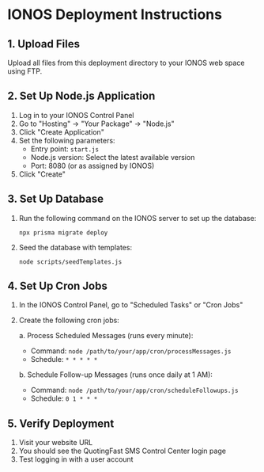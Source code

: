 # IONOS Deployment Instructions

## 1. Upload Files

Upload all files from this deployment directory to your IONOS web space using FTP.

## 2. Set Up Node.js Application

1. Log in to your IONOS Control Panel
2. Go to "Hosting" → "Your Package" → "Node.js"
3. Click "Create Application"
4. Set the following parameters:
   - Entry point: `start.js`
   - Node.js version: Select the latest available version
   - Port: 8080 (or as assigned by IONOS)
5. Click "Create"

## 3. Set Up Database

1. Run the following command on the IONOS server to set up the database:
   ```
   npx prisma migrate deploy
   ```

2. Seed the database with templates:
   ```
   node scripts/seedTemplates.js
   ```

## 4. Set Up Cron Jobs

1. In the IONOS Control Panel, go to "Scheduled Tasks" or "Cron Jobs"
2. Create the following cron jobs:

   a. Process Scheduled Messages (runs every minute):
      - Command: `node /path/to/your/app/cron/processMessages.js`
      - Schedule: `* * * * *`

   b. Schedule Follow-up Messages (runs once daily at 1 AM):
      - Command: `node /path/to/your/app/cron/scheduleFollowups.js`
      - Schedule: `0 1 * * *`

## 5. Verify Deployment

1. Visit your website URL
2. You should see the QuotingFast SMS Control Center login page
3. Test logging in with a user account
